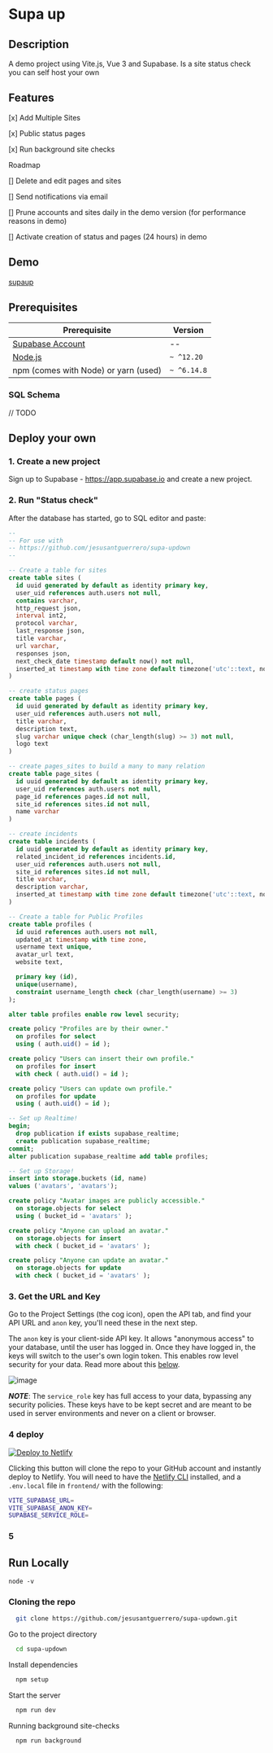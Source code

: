 # Supa up

## Description

A demo project using Vite.js, Vue 3 and Supabase. Is a site status check you can self host your own

## Features
[x] Add Multiple Sites

[x] Public status pages

[x] Run background site checks


Roadmap

[] Delete and edit pages and sites

[] Send notifications via email

[] Prune accounts and sites daily in the demo version (for performance reasons in demo)

[] Activate creation of status and pages (24 hours) in demo 

## Demo
[supaup](https://supa-updown.web.app/status/805cd35a-4b92-406f-9ec7-a442632188dc)

## Prerequisites

| Prerequisite                                          | Version |
| ------------------------------------------------------| ------- |
| [Supabase Account](https://app.supabase.io/)                                           |    --   |
| [Node.js](http://nodejs.org)                          | `~ ^12.20`  |
| npm (comes with Node) or yarn (used)                  | `~ ^6.14.8`  |

### SQL Schema
// TODO

## Deploy your own

### 1. Create a new project
Sign up to Supabase - https://app.supabase.io and create a new project.

### 2. Run "Status check"
After the database has started, go to SQL editor and paste:

```sql
--
-- For use with
-- https://github.com/jesusantguerrero/supa-updown
--

-- Create a table for sites
create table sites (
  id uuid generated by default as identity primary key,
  user_uid references auth.users not null,
  contains varchar,
  http_request json,
  interval int2,
  protocol varchar,
  last_response json,
  title varchar,
  url varchar,
  responses json,
  next_check_date timestamp default now() not null,
  inserted_at timestamp with time zone default timezone('utc'::text, now()) not null
)

-- create status pages
create table pages (
  id uuid generated by default as identity primary key,
  user_uid references auth.users not null,
  title varchar,
  description text,
  slug varchar unique check (char_length(slug) >= 3) not null,
  logo text
)

-- create pages_sites to build a many to many relation
create table page_sites (
  id uuid generated by default as identity primary key,
  user_uid references auth.users not null,
  page_id references pages.id not null,
  site_id references sites.id not null,
  name varchar
)

-- create incidents 
create table incidents (
  id uuid generated by default as identity primary key,
  related_incident_id references incidents.id,
  user_uid references auth.users not null,
  site_id references sites.id not null,
  title varchar,
  description varchar,
  inserted_at timestamp with time zone default timezone('utc'::text, now()) not null
)

-- Create a table for Public Profiles
create table profiles (
  id uuid references auth.users not null,
  updated_at timestamp with time zone,
  username text unique,
  avatar_url text,
  website text,

  primary key (id),
  unique(username),
  constraint username_length check (char_length(username) >= 3)
);

alter table profiles enable row level security;

create policy "Profiles are by their owner."
  on profiles for select
  using ( auth.uid() = id );

create policy "Users can insert their own profile."
  on profiles for insert
  with check ( auth.uid() = id );

create policy "Users can update own profile."
  on profiles for update
  using ( auth.uid() = id );

-- Set up Realtime!
begin;
  drop publication if exists supabase_realtime;
  create publication supabase_realtime;
commit;
alter publication supabase_realtime add table profiles;

-- Set up Storage!
insert into storage.buckets (id, name)
values ('avatars', 'avatars');

create policy "Avatar images are publicly accessible."
  on storage.objects for select
  using ( bucket_id = 'avatars' );

create policy "Anyone can upload an avatar."
  on storage.objects for insert
  with check ( bucket_id = 'avatars' );

create policy "Anyone can update an avatar."
  on storage.objects for update
  with check ( bucket_id = 'avatars' );
```

### 3. Get the URL and Key

Go to the Project Settings (the cog icon), open the API tab, and find your API URL and `anon` key, you'll need these in the next step.

The `anon` key is your client-side API key. It allows "anonymous access" to your database, until the user has logged in. Once they have logged in, the keys will switch to the user's own login token. This enables row level security for your data. Read more about this [below](#postgres-row-level-security).

![image](https://user-images.githubusercontent.com/10214025/88916245-528c2680-d298-11ea-8a71-708f93e1ce4f.png)

**_NOTE_**: The `service_role` key has full access to your data, bypassing any security policies. These keys have to be kept secret and are meant to be used in server environments and never on a client or browser.

### 4 deploy 

[![Deploy to Netlify](https://www.netlify.com/img/deploy/button.svg)](https://app.netlify.com/start/deploy?repository=https://github.com/jesusantguerrero/supa-updown)

Clicking this button will clone the repo to your GitHub account and instantly deploy to Netlify. You will need to have the [Netlify CLI](https://cli.netlify.com/) installed, and a `.env.local` file in  `frontend/` with the following:

```bash
VITE_SUPABASE_URL=
VITE_SUPABASE_ANON_KEY=
SUPABASE_SERVICE_ROLE=
```

### 5 
## Run Locally

```shell
node -v
```

### Cloning the repo

```bash
  git clone https://github.com/jesusantguerrero/supa-updown.git
```

Go to the project directory

```bash
  cd supa-updown
```

Install dependencies

```bash
  npm setup
```

Start the server

```bash
  npm run dev
```

Running background site-checks

```bash
  npm run background
```

